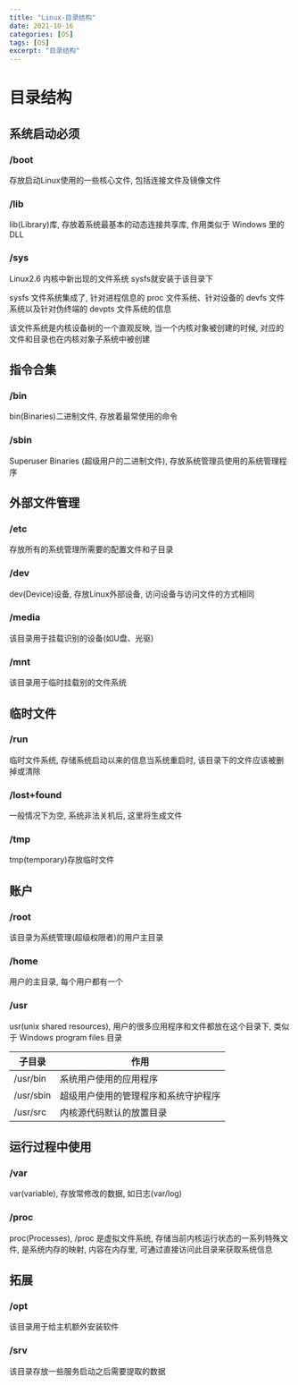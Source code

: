 ```yaml
---
title: "Linux-目录结构"
date: 2021-10-16
categories: [OS]
tags: [OS]
excerpt: "目录结构"
---
```


# 目录结构

## 系统启动必须

### /boot

存放启动Linux使用的一些核心文件, 包括连接文件及镜像文件

### /lib

lib(Library)库, 存放着系统最基本的动态连接共享库, 作用类似于 Windows 里的 DLL

### /sys

Linux2.6 内核中新出现的文件系统 sysfs就安装于该目录下

sysfs 文件系统集成了, 针对进程信息的 proc 文件系统、针对设备的 devfs 文件系统以及针对伪终端的 devpts 文件系统的信息

该文件系统是内核设备树的一个直观反映, 当一个内核对象被创建的时候, 对应的文件和目录也在内核对象子系统中被创建

## 指令合集

### /bin

bin(Binaries)二进制文件, 存放着最常使用的命令

### /sbin

Superuser Binaries (超级用户的二进制文件), 存放系统管理员使用的系统管理程序

## 外部文件管理

### /etc

存放所有的系统管理所需要的配置文件和子目录

### /dev

dev(Device)设备, 存放Linux外部设备, 访问设备与访问文件的方式相同

### /media

该目录用于挂载识别的设备(如U盘、光驱)

### /mnt

该目录用于临时挂载别的文件系统

## 临时文件

### /run

临时文件系统, 存储系统启动以来的信息当系统重启时, 该目录下的文件应该被删掉或清除

### /lost+found

一般情况下为空, 系统非法关机后, 这里将生成文件

### /tmp

tmp(temporary)存放临时文件

## 账户

### /root

该目录为系统管理(超级权限者)的用户主目录

### /home

用户的主目录, 每个用户都有一个

### /usr

usr(unix shared resources), 用户的很多应用程序和文件都放在这个目录下, 类似于 Windows program files 目录

| 子目录    | 作用                               |
| --------- | --------------------------------- |
| /usr/bin  | 系统用户使用的应用程序              |
| /usr/sbin | 超级用户使用的管理程序和系统守护程序 |
| /usr/src  | 内核源代码默认的放置目录            |

## 运行过程中使用

### /var

var(variable), 存放常修改的数据, 如日志(var/log)

### /proc

proc(Processes), /proc 是虚拟文件系统, 存储当前内核运行状态的一系列特殊文件, 是系统内存的映射, 内容在内存里, 可通过直接访问此目录来获取系统信息

## 拓展

### /opt

该目录用于给主机额外安装软件

### /srv

该目录存放一些服务启动之后需要提取的数据
